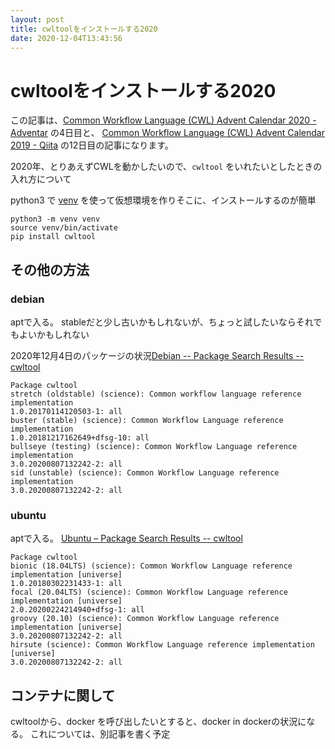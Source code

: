 ```yaml
---
layout: post
title: cwltoolをインストールする2020
date: 2020-12-04T13:43:56
---
```


# cwltoolをインストールする2020

この記事は、[Common Workflow Language \(CWL\) Advent Calendar 2020 \- Adventar](https://adventar.org/calendars/5340) の4日目と、
[Common Workflow Language \(CWL\) Advent Calendar 2019 \- Qiita](https://qiita.com/advent-calendar/2019/cwl) の12日目の記事になります。

2020年、とりあえずCWLを動かしたいので、`cwltool` をいれたいとしたときの入れ方について

python3 で
[venv](https://docs.python.org/ja/3/library/venv.html)
を使って仮想環境を作りそこに、インストールするのが簡単

```
python3 -m venv venv
source venv/bin/activate
pip install cwltool
```

## その他の方法

### debian

aptで入る。
stableだと少し古いかもしれないが、ちょっと試したいならそれでもよいかもしれない

2020年12月4日のパッケージの状況[Debian \-\- Package Search Results \-\- cwltool](https://packages.debian.org/search?keywords=cwltool&searchon=names&suite=all&section=all)

```
Package cwltool
stretch (oldstable) (science): Common workflow language reference implementation
1.0.20170114120503-1: all
buster (stable) (science): Common Workflow Language reference implementation
1.0.20181217162649+dfsg-10: all
bullseye (testing) (science): Common Workflow Language reference implementation
3.0.20200807132242-2: all
sid (unstable) (science): Common Workflow Language reference implementation
3.0.20200807132242-2: all
```

### ubuntu

aptで入る。
[Ubuntu – Package Search Results \-\- cwltool](https://packages.ubuntu.com/search?keywords=cwltool&searchon=names&suite=all&section=all)

```
Package cwltool
bionic (18.04LTS) (science): Common Workflow Language reference implementation [universe]
1.0.20180302231433-1: all
focal (20.04LTS) (science): Common Workflow Language reference implementation [universe]
2.0.20200224214940+dfsg-1: all
groovy (20.10) (science): Common Workflow Language reference implementation [universe]
3.0.20200807132242-2: all
hirsute (science): Common Workflow Language reference implementation [universe]
3.0.20200807132242-2: all
```

## コンテナに関して

cwltoolから、docker を呼び出したいとすると、docker in dockerの状況になる。
これについては、別記事を書く予定

